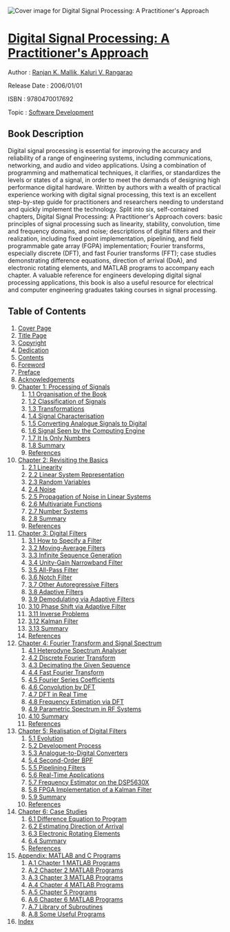 ![Cover image for Digital Signal Processing: A Practitioner&#39;s Approach](https://imgdetail.ebookreading.net/cover/cover/software_development/EB9780470017692.jpg)

[Digital Signal Processing: A Practitioner&#39;s Approach](https://ebookreading.net/view/book/Digital+Signal+Processing%3A+A+Practitioner%26%2339%3Bs+Approach-EB9780470017692_1.html "Digital Signal Processing: A Practitioner&#39;s Approach")
====================================================================================================================

Author : [Ranjan K. Mallik](https://ebookreading.net/search/author/Ranjan+K.+Mallik),[ Kaluri V. Rangarao](https://ebookreading.net/search/author/+Kaluri+V.+Rangarao)

Release Date : 2006/01/01

ISBN : 9780470017692

Topic : [Software Development](https://ebookreading.net/search/category/software-development)

Book Description
-----------------

Digital signal processing is essential for improving the accuracy and reliability of a range of engineering systems, including communications, networking, and audio and video applications. Using a combination of programming and mathematical techniques, it clarifies, or standardizes the levels or states of a signal, in order to meet the demands of designing high performance digital hardware.
Written by authors with a wealth of practical experience working with digital signal processing, this text is an excellent step-by-step guide for practitioners and researchers needing to understand and quickly implement the technology. Split into six, self-contained chapters, Digital Signal Processing: A Practitioner's Approach covers:
basic principles of signal processing such as linearity, stability, convolution, time and frequency domains, and noise;
descriptions of digital filters and their realization, including fixed point implementation, pipelining, and field programmable gate array (FGPA) implementation;
Fourier transforms, especially discrete (DFT), and fast Fourier transforms (FFT);
case studies demonstrating difference equations, direction of arrival (DoA), and electronic rotating elements, and MATLAB programs to accompany each chapter.
A valuable reference for engineers developing digital signal processing applications, this book is also a useful resource for electrical and computer engineering graduates taking courses in signal processing.
              
Table of Contents
-----------------

1. [Cover Page](https://ebookreading.net/view/book/Digital+Signal+Processing%3A+A+Practitioner%26%2339%3Bs+Approach-EB9780470017692_1.html)
1. [Title Page](https://ebookreading.net/view/book/Digital+Signal+Processing%3A+A+Practitioner%26%2339%3Bs+Approach-EB9780470017692_2.html)
1. [Copyright](https://ebookreading.net/view/book/Digital+Signal+Processing%3A+A+Practitioner%26%2339%3Bs+Approach-EB9780470017692_3.html)
1. [Dedication](https://ebookreading.net/view/book/Digital+Signal+Processing%3A+A+Practitioner%26%2339%3Bs+Approach-EB9780470017692_4.html)
1. [Contents](https://ebookreading.net/view/book/Digital+Signal+Processing%3A+A+Practitioner%26%2339%3Bs+Approach-EB9780470017692_5.html#contents)
1. [Foreword](https://ebookreading.net/view/book/Digital+Signal+Processing%3A+A+Practitioner%26%2339%3Bs+Approach-EB9780470017692_6.html)
1. [Preface](https://ebookreading.net/view/book/Digital+Signal+Processing%3A+A+Practitioner%26%2339%3Bs+Approach-EB9780470017692_7.html#preface)
1. [Acknowledgements](https://ebookreading.net/view/book/Digital+Signal+Processing%3A+A+Practitioner%26%2339%3Bs+Approach-EB9780470017692_8.html#ack)
1. [Chapter 1: Processing of Signals](https://ebookreading.net/view/book/Digital+Signal+Processing%3A+A+Practitioner%26%2339%3Bs+Approach-EB9780470017692_9.html#chap1)
    1. [1.1 Organisation of the Book](https://ebookreading.net/view/book/Digital+Signal+Processing%3A+A+Practitioner%26%2339%3Bs+Approach-EB9780470017692_9.html#sec1.1)
    1. [1.2 Classification of Signals](https://ebookreading.net/view/book/Digital+Signal+Processing%3A+A+Practitioner%26%2339%3Bs+Approach-EB9780470017692_9.html#sec1.2)
    1. [1.3 Transformations](https://ebookreading.net/view/book/Digital+Signal+Processing%3A+A+Practitioner%26%2339%3Bs+Approach-EB9780470017692_9.html#sec1.3)
    1. [1.4 Signal Characterisation](https://ebookreading.net/view/book/Digital+Signal+Processing%3A+A+Practitioner%26%2339%3Bs+Approach-EB9780470017692_9.html#sec1.4)
    1. [1.5 Converting Analogue Signals to Digital](https://ebookreading.net/view/book/Digital+Signal+Processing%3A+A+Practitioner%26%2339%3Bs+Approach-EB9780470017692_9.html#sec1.5)
    1. [1.6 Signal Seen by the Computing Engine](https://ebookreading.net/view/book/Digital+Signal+Processing%3A+A+Practitioner%26%2339%3Bs+Approach-EB9780470017692_9.html#sec1.6)
    1. [1.7 It Is Only Numbers](https://ebookreading.net/view/book/Digital+Signal+Processing%3A+A+Practitioner%26%2339%3Bs+Approach-EB9780470017692_9.html#sec1.7)
    1. [1.8 Summary](https://ebookreading.net/view/book/Digital+Signal+Processing%3A+A+Practitioner%26%2339%3Bs+Approach-EB9780470017692_9.html#sec1.8)
    1. [References](https://ebookreading.net/view/book/Digital+Signal+Processing%3A+A+Practitioner%26%2339%3Bs+Approach-EB9780470017692_9.html#ch01-ref)
1. [Chapter 2: Revisiting the Basics](https://ebookreading.net/view/book/Digital+Signal+Processing%3A+A+Practitioner%26%2339%3Bs+Approach-EB9780470017692_10.html#chap2)
    1. [2.1 Linearity](https://ebookreading.net/view/book/Digital+Signal+Processing%3A+A+Practitioner%26%2339%3Bs+Approach-EB9780470017692_10.html#sec2.1)
    1. [2.2 Linear System Representation](https://ebookreading.net/view/book/Digital+Signal+Processing%3A+A+Practitioner%26%2339%3Bs+Approach-EB9780470017692_10.html#sec2.2)
    1. [2.3 Random Variables](https://ebookreading.net/view/book/Digital+Signal+Processing%3A+A+Practitioner%26%2339%3Bs+Approach-EB9780470017692_10.html#sec2.3)
    1. [2.4 Noise](https://ebookreading.net/view/book/Digital+Signal+Processing%3A+A+Practitioner%26%2339%3Bs+Approach-EB9780470017692_10.html#sec2.4)
    1. [2.5 Propagation of Noise in Linear Systems](https://ebookreading.net/view/book/Digital+Signal+Processing%3A+A+Practitioner%26%2339%3Bs+Approach-EB9780470017692_10.html#sec2.5)
    1. [2.6 Multivariate Functions](https://ebookreading.net/view/book/Digital+Signal+Processing%3A+A+Practitioner%26%2339%3Bs+Approach-EB9780470017692_10.html#sec2.6)
    1. [2.7 Number Systems](https://ebookreading.net/view/book/Digital+Signal+Processing%3A+A+Practitioner%26%2339%3Bs+Approach-EB9780470017692_10.html#sec2.7)
    1. [2.8 Summary](https://ebookreading.net/view/book/Digital+Signal+Processing%3A+A+Practitioner%26%2339%3Bs+Approach-EB9780470017692_10.html#sec2.8)
    1. [References](https://ebookreading.net/view/book/Digital+Signal+Processing%3A+A+Practitioner%26%2339%3Bs+Approach-EB9780470017692_10.html#ch02-ref)
1. [Chapter 3: Digital Filters](https://ebookreading.net/view/book/Digital+Signal+Processing%3A+A+Practitioner%26%2339%3Bs+Approach-EB9780470017692_11.html#chap3)
    1. [3.1 How to Specify a Filter](https://ebookreading.net/view/book/Digital+Signal+Processing%3A+A+Practitioner%26%2339%3Bs+Approach-EB9780470017692_11.html#sec3.1)
    1. [3.2 Moving-Average Filters](https://ebookreading.net/view/book/Digital+Signal+Processing%3A+A+Practitioner%26%2339%3Bs+Approach-EB9780470017692_11.html#sec3.2)
    1. [3.3 Infinite Sequence Generation](https://ebookreading.net/view/book/Digital+Signal+Processing%3A+A+Practitioner%26%2339%3Bs+Approach-EB9780470017692_11.html#sec3.3)
    1. [3.4 Unity-Gain Narrowband Filter](https://ebookreading.net/view/book/Digital+Signal+Processing%3A+A+Practitioner%26%2339%3Bs+Approach-EB9780470017692_11.html#sec3.4)
    1. [3.5 All-Pass Filter](https://ebookreading.net/view/book/Digital+Signal+Processing%3A+A+Practitioner%26%2339%3Bs+Approach-EB9780470017692_11.html#sec3.5)
    1. [3.6 Notch Filter](https://ebookreading.net/view/book/Digital+Signal+Processing%3A+A+Practitioner%26%2339%3Bs+Approach-EB9780470017692_11.html#sec3.6)
    1. [3.7 Other Autoregressive Filters](https://ebookreading.net/view/book/Digital+Signal+Processing%3A+A+Practitioner%26%2339%3Bs+Approach-EB9780470017692_11.html#sec3.7)
    1. [3.8 Adaptive Filters](https://ebookreading.net/view/book/Digital+Signal+Processing%3A+A+Practitioner%26%2339%3Bs+Approach-EB9780470017692_11.html#sec3.8)
    1. [3.9 Demodulating via Adaptive Filters](https://ebookreading.net/view/book/Digital+Signal+Processing%3A+A+Practitioner%26%2339%3Bs+Approach-EB9780470017692_11.html#sec3.9)
    1. [3.10 Phase Shift via Adaptive Filter](https://ebookreading.net/view/book/Digital+Signal+Processing%3A+A+Practitioner%26%2339%3Bs+Approach-EB9780470017692_11.html#sec3.10)
    1. [3.11 Inverse Problems](https://ebookreading.net/view/book/Digital+Signal+Processing%3A+A+Practitioner%26%2339%3Bs+Approach-EB9780470017692_11.html#sec3.11)
    1. [3.12 Kalman Filter](https://ebookreading.net/view/book/Digital+Signal+Processing%3A+A+Practitioner%26%2339%3Bs+Approach-EB9780470017692_11.html#sec3.12)
    1. [3.13 Summary](https://ebookreading.net/view/book/Digital+Signal+Processing%3A+A+Practitioner%26%2339%3Bs+Approach-EB9780470017692_11.html#sec3.13)
    1. [References](https://ebookreading.net/view/book/Digital+Signal+Processing%3A+A+Practitioner%26%2339%3Bs+Approach-EB9780470017692_11.html#ch03-ref)
1. [Chapter 4: Fourier Transform and Signal Spectrum](https://ebookreading.net/view/book/Digital+Signal+Processing%3A+A+Practitioner%26%2339%3Bs+Approach-EB9780470017692_12.html#chap4)
    1. [4.1 Heterodyne Spectrum Analyser](https://ebookreading.net/view/book/Digital+Signal+Processing%3A+A+Practitioner%26%2339%3Bs+Approach-EB9780470017692_12.html#sec4.1)
    1. [4.2 Discrete Fourier Transform](https://ebookreading.net/view/book/Digital+Signal+Processing%3A+A+Practitioner%26%2339%3Bs+Approach-EB9780470017692_12.html#sec4.2)
    1. [4.3 Decimating the Given Sequence](https://ebookreading.net/view/book/Digital+Signal+Processing%3A+A+Practitioner%26%2339%3Bs+Approach-EB9780470017692_12.html#sec4.3)
    1. [4.4 Fast Fourier Transform](https://ebookreading.net/view/book/Digital+Signal+Processing%3A+A+Practitioner%26%2339%3Bs+Approach-EB9780470017692_12.html#sec4.4)
    1. [4.5 Fourier Series Coefficients](https://ebookreading.net/view/book/Digital+Signal+Processing%3A+A+Practitioner%26%2339%3Bs+Approach-EB9780470017692_12.html#sec4.5)
    1. [4.6 Convolution by DFT](https://ebookreading.net/view/book/Digital+Signal+Processing%3A+A+Practitioner%26%2339%3Bs+Approach-EB9780470017692_12.html#sec4.6)
    1. [4.7 DFT in Real Time](https://ebookreading.net/view/book/Digital+Signal+Processing%3A+A+Practitioner%26%2339%3Bs+Approach-EB9780470017692_12.html#sec4.7)
    1. [4.8 Frequency Estimation via DFT](https://ebookreading.net/view/book/Digital+Signal+Processing%3A+A+Practitioner%26%2339%3Bs+Approach-EB9780470017692_12.html#sec4.8)
    1. [4.9 Parametric Spectrum in RF Systems](https://ebookreading.net/view/book/Digital+Signal+Processing%3A+A+Practitioner%26%2339%3Bs+Approach-EB9780470017692_12.html#sec4.9)
    1. [4.10 Summary](https://ebookreading.net/view/book/Digital+Signal+Processing%3A+A+Practitioner%26%2339%3Bs+Approach-EB9780470017692_12.html#sec4.10)
    1. [References](https://ebookreading.net/view/book/Digital+Signal+Processing%3A+A+Practitioner%26%2339%3Bs+Approach-EB9780470017692_12.html#ch04-ref)
1. [Chapter 5: Realisation of Digital Filters](https://ebookreading.net/view/book/Digital+Signal+Processing%3A+A+Practitioner%26%2339%3Bs+Approach-EB9780470017692_13.html#chap5)
    1. [5.1 Evolution](https://ebookreading.net/view/book/Digital+Signal+Processing%3A+A+Practitioner%26%2339%3Bs+Approach-EB9780470017692_13.html#sec5.1)
    1. [5.2 Development Process](https://ebookreading.net/view/book/Digital+Signal+Processing%3A+A+Practitioner%26%2339%3Bs+Approach-EB9780470017692_13.html#sec5.2)
    1. [5.3 Analogue-to-Digital Converters](https://ebookreading.net/view/book/Digital+Signal+Processing%3A+A+Practitioner%26%2339%3Bs+Approach-EB9780470017692_13.html#sec5.3)
    1. [5.4 Second-Order BPF](https://ebookreading.net/view/book/Digital+Signal+Processing%3A+A+Practitioner%26%2339%3Bs+Approach-EB9780470017692_13.html#sec5.4)
    1. [5.5 Pipelining Filters](https://ebookreading.net/view/book/Digital+Signal+Processing%3A+A+Practitioner%26%2339%3Bs+Approach-EB9780470017692_13.html#sec5.5)
    1. [5.6 Real-Time Applications](https://ebookreading.net/view/book/Digital+Signal+Processing%3A+A+Practitioner%26%2339%3Bs+Approach-EB9780470017692_13.html#sec5.6)
    1. [5.7 Frequency Estimator on the DSP5630X](https://ebookreading.net/view/book/Digital+Signal+Processing%3A+A+Practitioner%26%2339%3Bs+Approach-EB9780470017692_13.html#sec5.7)
    1. [5.8 FPGA Implementation of a Kalman Filter](https://ebookreading.net/view/book/Digital+Signal+Processing%3A+A+Practitioner%26%2339%3Bs+Approach-EB9780470017692_13.html#sec5.8)
    1. [5.9 Summary](https://ebookreading.net/view/book/Digital+Signal+Processing%3A+A+Practitioner%26%2339%3Bs+Approach-EB9780470017692_13.html#sec5.9)
    1. [References](https://ebookreading.net/view/book/Digital+Signal+Processing%3A+A+Practitioner%26%2339%3Bs+Approach-EB9780470017692_13.html#ch05-ref)
1. [Chapter 6: Case Studies](https://ebookreading.net/view/book/Digital+Signal+Processing%3A+A+Practitioner%26%2339%3Bs+Approach-EB9780470017692_14.html#chap6)
    1. [6.1 Difference Equation to Program](https://ebookreading.net/view/book/Digital+Signal+Processing%3A+A+Practitioner%26%2339%3Bs+Approach-EB9780470017692_14.html#sec6.1)
    1. [6.2 Estimating Direction of Arrival](https://ebookreading.net/view/book/Digital+Signal+Processing%3A+A+Practitioner%26%2339%3Bs+Approach-EB9780470017692_14.html#sec6.2)
    1. [6.3 Electronic Rotating Elements](https://ebookreading.net/view/book/Digital+Signal+Processing%3A+A+Practitioner%26%2339%3Bs+Approach-EB9780470017692_14.html#sec6.3)
    1. [6.4 Summary](https://ebookreading.net/view/book/Digital+Signal+Processing%3A+A+Practitioner%26%2339%3Bs+Approach-EB9780470017692_14.html#sec6.4)
    1. [References](https://ebookreading.net/view/book/Digital+Signal+Processing%3A+A+Practitioner%26%2339%3Bs+Approach-EB9780470017692_14.html#ch06-ref)
1. [Appendix: MATLAB and C Programs](https://ebookreading.net/view/book/Digital+Signal+Processing%3A+A+Practitioner%26%2339%3Bs+Approach-EB9780470017692_15.html#appendix)
    1. [A.1 Chapter 1 MATLAB Programs](https://ebookreading.net/view/book/Digital+Signal+Processing%3A+A+Practitioner%26%2339%3Bs+Approach-EB9780470017692_15.html#secA.1)
    1. [A.2 Chapter 2 MATLAB Programs](https://ebookreading.net/view/book/Digital+Signal+Processing%3A+A+Practitioner%26%2339%3Bs+Approach-EB9780470017692_15.html#secA.2)
    1. [A.3 Chapter 3 MATLAB Programs](https://ebookreading.net/view/book/Digital+Signal+Processing%3A+A+Practitioner%26%2339%3Bs+Approach-EB9780470017692_15.html#secA.3)
    1. [A.4 Chapter 4 MATLAB Programs](https://ebookreading.net/view/book/Digital+Signal+Processing%3A+A+Practitioner%26%2339%3Bs+Approach-EB9780470017692_15.html#secA.4)
    1. [A.5 Chapter 5 Programs](https://ebookreading.net/view/book/Digital+Signal+Processing%3A+A+Practitioner%26%2339%3Bs+Approach-EB9780470017692_15.html#secA.5)
    1. [A.6 Chapter 6 MATLAB Programs](https://ebookreading.net/view/book/Digital+Signal+Processing%3A+A+Practitioner%26%2339%3Bs+Approach-EB9780470017692_15.html#secA.6)
    1. [A.7 Library of Subroutines](https://ebookreading.net/view/book/Digital+Signal+Processing%3A+A+Practitioner%26%2339%3Bs+Approach-EB9780470017692_15.html#secA.7)
    1. [A.8 Some Useful Programs](https://ebookreading.net/view/book/Digital+Signal+Processing%3A+A+Practitioner%26%2339%3Bs+Approach-EB9780470017692_15.html#secA.8)
1. [Index](https://ebookreading.net/view/book/Digital+Signal+Processing%3A+A+Practitioner%26%2339%3Bs+Approach-EB9780470017692_16.html#index)
